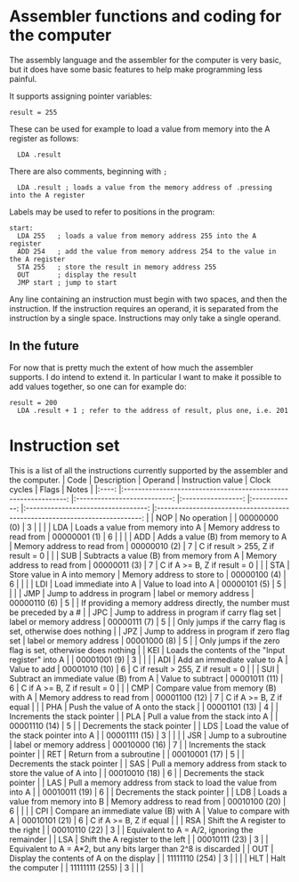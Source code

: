 # Assembler functions and coding for the computer
The assembly language and the assembler for the computer is very basic, but it does have some basic features to help make programming less painful.

It supports assigning pointer variables:
~~~~
result = 255
~~~~
These can be used for example to load a value from memory into the A register as follows:
~~~~
  LDA .result
~~~~
There are also comments, beginning with `;`
~~~~
  LDA .result ; loads a value from the memory address of .pressing into the A register
~~~~

Labels may be used to refer to positions in the program:
~~~~
start:
  LDA 255   ; loads a value from memory address 255 into the A register
  ADD 254   ; add the value from memory address 254 to the value in the A register
  STA 255   ; store the result in memory address 255
  OUT       ; display the result
  JMP start ; jump to start
~~~~

Any line containing an instruction must begin with two spaces, and then the instruction. If the instruction requires an operand, it is separated from the instruction by a single space. Instructions may only take a single operand.

## In the future
For now that is pretty much the extent of how much the assembler supports. I do intend to extend it. In particular I want to make it possible to add values together, so one can for example do:
~~~~
result = 200
  LDA .result + 1 ; refer to the address of result, plus one, i.e. 201
~~~~

# Instruction set
This is a list of all the instructions currently supported by the assembler and the computer.
| Code 	|                           Description                          	|           Operand           	| Instruction value 	| Clock cycles 	|                Flags               	|                                    Notes                                   	|
|:----:	|:--------------------------------------------------------------:	|:---------------------------:	|:-----------------:	|:------------:	|:----------------------------------:	|:--------------------------------------------------------------------------:	|
|  NOP 	|                          No operation                          	|                             	|    00000000 (0)   	|       3      	|                                    	|                                                                            	|
|  LDA 	|                Loads a value from memory into A                	| Memory address to read from 	|    00000001 (1)   	|       6      	|                                    	|                                                                            	|
|  ADD 	|                Adds a value (B) from memory to A               	| Memory address to read from 	|    00000010 (2)   	|       7      	| C if result > 255, Z if result = 0 	|                                                                            	|
|  SUB 	|            Subtracts a value (B) from memory from A            	| Memory address to read from 	|    00000011 (3)   	|       7      	|    C if A >= B, Z if result = 0    	|                                                                            	|
|  STA 	|                  Store value in A into memory                  	|  Memory address to store to 	|    00000100 (4)   	|       6      	|                                    	|                                                                            	|
|  LDI 	|                      Load immediate into A                     	|     Value to load into A    	|    00000101 (5)   	|       5      	|                                    	|                                                                            	|
|  JMP 	|                   Jump to address in program                   	|   label or memory address   	|    00000110 (6)   	|       5      	|                                    	| If providing a memory address directly, the number must be preceded by a # 	|
|  JPC 	|          Jump to address in program if carry flag set          	|   label or memory address   	|    00000111 (7)   	|       5      	|                                    	|         Only jumps if the carry flag is set, otherwise does nothing        	|
|  JPZ 	|           Jump to address in program if zero flag set          	|   label or memory address   	|    00001000 (8)   	|       5      	|                                    	|         Only jumps if the zero flag is set, otherwise does nothing         	|
|  KEI 	|        Loads the contents of the "Input register" into A       	|                             	|    00001001 (9)   	|       3      	|                                    	|                                                                            	|
|  ADI 	|                   Add an immediate value to A                  	|         Value to add        	|   00001010 (10)   	|       6      	| C if result > 255, Z if result = 0 	|                                                                            	|
|  SUI 	|             Subtract an immediate value (B) from A             	|      Value to subtract      	|   00001011 (11)   	|       6      	|    C if A >= B, Z if result = 0    	|                                                                            	|
|  CMP 	|              Compare value from memory (B) with A              	| Memory address to read from 	|   00001100 (12)   	|       7      	|       C if A >= B, Z if equal      	|                                                                            	|
|  PHA 	|               Push the value of A onto the stack               	|                             	|   00001101 (13)   	|       4      	|                                    	|                        Increments the stack pointer                        	|
|  PLA 	|               Pull a value from the stack into A               	|                             	|   00001110 (14)   	|       5      	|                                    	|                        Decrements the stack pointer                        	|
|  LDS 	|           Load the value of the stack pointer into A           	|                             	|   00001111 (15)   	|       3      	|                                    	|                                                                            	|
|  JSR 	|                      Jump to a subroutine                      	|   label or memory address   	|   00010000 (16)   	|       7      	|                                    	|                        Increments the stack pointer                        	|
|  RET 	|                    Return from a subroutine                    	|                             	|   00010001 (17)   	|       5      	|                                    	|                        Decrements the stack pointer                        	|
|  SAS 	|  Pull a memory address from stack to store the value of A into 	|                             	|   00010010 (18)   	|       6      	|                                    	|                        Decrements the stack pointer                        	|
|  LAS 	| Pull a memory address from stack to load the value from into A 	|                             	|   00010011 (19)   	|       6      	|                                    	|                        Decrements the stack pointer                        	|
|  LDB 	|                Loads a value from memory into B                	| Memory address to read from 	|   00010100 (20)   	|       6      	|                                    	|                                                                            	|
|  CPI 	|              Compare an immediate value (B) with A             	|   Value to compare with A   	|   00010101 (21)   	|       6      	|       C if A >= B, Z if equal      	|                                                                            	|
|  RSA 	|                Shift the A register to the right               	|                             	|   00010110 (22)   	|       3      	|                                    	|                Equivalent to A = A/2, ignoring the remainder               	|
|  LSA 	|                Shift the A register to the left                	|                             	|   00010111 (23)   	|       3      	|                                    	|      Equivalent to A = A*2, but any bits larger than 2^8 is discarded      	|
|  OUT 	|            Display the contents of A on the display            	|                             	|   11111110 (254)  	|       3      	|                                    	|                                                                            	|
|  HLT 	|                        Halt the computer                       	|                             	|   11111111 (255)  	|       3      	|                                    	|                                                                            	|